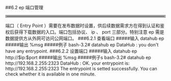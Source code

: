 ##6.2 ep	端口管理
<hr style=" border:4px solid #A9A9A9;" />  
端口（ Entry Point ）需要在发布数据时设置，供后续数据需求方在得到认证和鉴权后获得下载数据的入口。端口包括协议、 ip 、 port 三部分。特别注意 ep 需是数据提供方从外网可访问公网端口。 
###6.2.1 查看端口  
#####输入
	datahub ep 
#####输出  
	%msg	
#####例子  
	bash-3.2# datahub ep
	DataHub : you don't have any entrypoint.    
###6.2.2 设置端口  
#####输入  
	datahub ep http://$ip:$port  
#####输出
	%msg  
#####例子s
	bash-3.2# datahub ep http://192.168.2.255:2323
	DataHub : OK. your entrypoint is: http://192.168.2.255:2323
	The entrypoint is setted successfully.  You can check whether it is available in one minute.